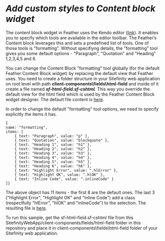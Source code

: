 *Add custom styles to Content block widget*
=====================================

The content block widget in Feather uses the Kendo editor
([link](http://demos.telerik.com/kendo-ui/editor/index)). It enables you
to specify which tools are available in the editor toolbar. The
Feather’s Content block leverages this and sets a predefined list of
tools. One of those tools is "formatting". Without specifiyng details, 
the "formatting" tool gives you some default options - "Paragraph", "Quotation" and "Heading" 1,2,3,4,5 and 6.

You can change the Content Block "formatting" tool globally (for the default
Feather Content Block widget) by replacing the default view that Feather
uses. You need to create a folder structure in your Sitefinity web
application on root level with path
**client-components\\fields\\html-field** and inside of it create a file
named ***sf-html-field.sf-cshtml**.* This way you override the default
view for the html field which is used by the Feather Content Block
widget designer. The default file content is
[here](https://github.com/Sitefinity/feather/blob/master/Telerik.Sitefinity.Frontend/client-components/fields/html-field/sf-html-field.sf-cshtml).

In order to change the default "formatting" tool options, we need to specify explicitly the items it has. 
	
	{ 
	name: "formatting", 
	items: [
		{ text: "Paragraph", value: "p" },
		{ text: "Quotation", value: "blockquote" },
		{ text: "Heading 1", value: "h1" },
		{ text: "Heading 2", value: "h2" },
		{ text: "Heading 3", value: "h3" },
		{ text: "Heading 4", value: "h4" },
		{ text: "Heading 5", value: "h5" },
		{ text: "Heading 6", value: "h6" },
		{ text: "Highlight Error", value: ".hlError" },
		{ text: "Highlight OK", value: ".hlOK" },
		{ text: "Inline Code", value: ".inlineCode" }
	]}
	
The above object has 11 items - the first 8 are the default ones. The last 3 ("Highlight Error", "Highlight OK" and "Inline Code")
add a class (respectfully "hlError", "hlOK" and "inlineCode") to the selection. The resulting file is [here](SitefinityWebApp/client-components/fields/html-field/sf-html-field.sf-cshtml).

To run this sample, get the sf-html-field.sf-cshtml file from this SitefinityWebApp/client-components/fields/html-field folder in this repository and place it in client-components\fields\html-field folder of your Sitefinity web application.
